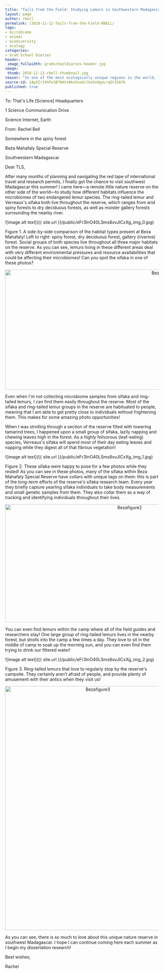 ```yaml
---
title: "Tails from the Field: Studying Lemurs in Southwestern Madagascar"
layout: page
author: rbell
permalink: /2018-11-12-Tails-from-the-Field-RBELL/
tags:
- microbiome
- animal
- biodiversity
- ecology
categories:
- Grad School Diaries
header:
 image_fullwidth: gradschooldiaries-header.jpg
image:
 thumb: 2018-11-12-rbell-thumbnail.jpg
teaser: "In one of the most ecologically unique regions in the world, I had the chance to get up close and personal with lemurs!"
source-id: 1ApXIrIXhPo2B79Atx8ko3sodclGvSxHgoLrqGtIGQfA
published: true
---
```


To: That's Life [Science] Headquarters

1 Science Communication Drive

Science Internet, Earth

From: Rachel Bell

Somewhere in the spiny forest

Beza Mahafaly Special Reserve

Southwestern Madagascar

Dear TLS,

After many months of planning and navigating the red tape of international travel and research permits, I finally got the chance to visit southwest Madagascar this summer! I came here—a remote little nature reserve on the other side of the world—to study how different habitats influence the microbiomes of two endangered lemur species. The ring-tailed lemur and Verreaux's sifaka both live throughout the reserve, which ranges from arid spiny forests to dry deciduous forests, as well as moister gallery forests surrounding the nearby river.

![image alt text]({{ site.url }}/public/eFr3InO40LSms8xvJICxXg_img_0.jpg)

Figure 1. A side-by-side comparison of the habitat types present at Beza Mahafaly! Left to right:  spiny forest, dry deciduous forest, gallery (riverine) forest. Social groups of both species live throughout all three major habitats on the reserve. As you can see, lemurs living in these different areas deal with very different environmental pressures and resource availabilities that could be affecting their microbiomes! Can you spot the sifaka in one of these photos?

<center><a data-flickr-embed="true"  href="https://www.flickr.com/photos/139839751@N06/29351746567/in/dateposted-friend/" title="BezaFigure1"><img src="https://farm2.staticflickr.com/1865/29351746567_1620620576_b.jpg" width="1024" height="393" alt="BezaFigure1"></a><script async src="//embedr.flickr.com/assets/client-code.js" charset="utf-8"></script></center>

Even when I'm not collecting microbiome samples from sifaka and ring-tailed lemurs, I can find them easily throughout the reserve. Most of the sifaka and ring-tailed lemur groups in the reserve are habituated to people, meaning that I am able to get pretty close to individuals without frightening them. This makes for some amazing photo opportunities! 

When I was strolling through a section of the reserve filled with towering tamarind trees, I happened upon a small group of sifaka, lazily napping and chewing leaves high in the forest. As a highly folivorous (leaf-eating) species, Verreaux's sifaka will spend most of their day eating leaves and napping while they digest all of that fibrous vegetation!

![image alt text]({{ site.url }}/public/eFr3InO40LSms8xvJICxXg_img_1.jpg)

Figure 2. These sifaka were happy to pose for a few photos while they rested! As you can see in these photos, many of the sifaka within Beza Mahafaly Special Reserve have collars with unique tags on them: this is part of the long-term efforts of the reserve's sifaka research team. Every year they briefly capture yearling sifaka individuals to take body measurements and small genetic samples from them. They also collar them as a way of tracking and identifying individuals throughout their lives.

<center><a data-flickr-embed="true"  href="https://www.flickr.com/photos/139839751@N06/29351741647/in/dateposted-friend/" title="Bezafigure2"><img src="https://farm2.staticflickr.com/1874/29351741647_1202c935eb_c.jpg" width="800" height="387" alt="Bezafigure2"></a><script async src="//embedr.flickr.com/assets/client-code.js" charset="utf-8"></script></center>

You can even find lemurs within the camp where all of the field guides and researchers stay! One large group of ring-tailed lemurs lives in the nearby forest, but strolls into the camp a few times a day. They love to sit in the middle of camp to soak up the morning sun, and you can even find them trying to drink our filtered water!

![image alt text]({{ site.url }}/public/eFr3InO40LSms8xvJICxXg_img_2.jpg)

Figure 3. Ring-tailed lemurs that love to regularly stop by the reserve's campsite. They certainly aren’t afraid of people, and provide plenty of amusement with their antics when they visit us!

<center><a data-flickr-embed="true"  href="https://www.flickr.com/photos/139839751@N06/29351747417/in/dateposted-friend/" title="Bezafigure3"><img src="https://farm2.staticflickr.com/1848/29351747417_c57c0f5952_c.jpg" width="592" height="800" alt="Bezafigure3"></a><script async src="//embedr.flickr.com/assets/client-code.js" charset="utf-8"></script></center>

As you can see, there is so much to love about this unique nature reserve in southwest Madagascar. I hope I can continue coming here each summer as I begin my dissertation research!

Best wishes,

Rachel

